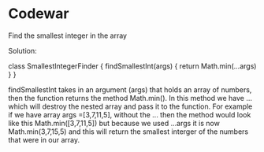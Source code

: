 # Codewar

Find the smallest integer in the array

Solution:

class SmallestIntegerFinder {
  findSmallestInt(args) {
    return Math.min(...args)
  }
}

findSmallestInt takes in an argument (args) that holds an array of numbers, then the function returns the method Math.min(). In this method we have ... which will destroy the nested array and pass it to the function. For example if we have array args =[3,7,11,5], without the ... then the method would look like this Math.min([3,7,11,5]) but because we used ...args it is now Math.min(3,7,15,5) and this will return the smallest interger of the numbers that were in our array.
